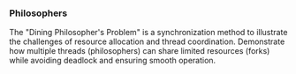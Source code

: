 ### **Philosophers**
The "Dining Philosopher's Problem" is a synchronization method to illustrate the challenges of resource allocation and thread coordination. Demonstrate how multiple threads (philosophers) can share limited resources (forks) while avoiding deadlock and ensuring smooth operation.
